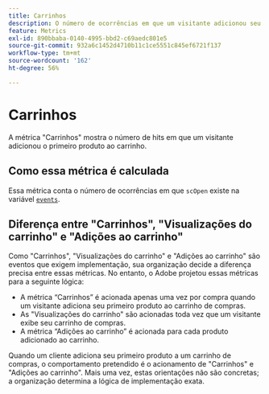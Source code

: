 ```yaml
---
title: Carrinhos
description: O número de ocorrências em que um visitante adicionou seu primeiro produto ao carrinho.
feature: Metrics
exl-id: 890bbaba-0140-4995-bbd2-c69aedc801e5
source-git-commit: 932a6c1452d4710b11c1ce5551c845ef6721f137
workflow-type: tm+mt
source-wordcount: '162'
ht-degree: 56%

---
```


# Carrinhos

A métrica &quot;Carrinhos&quot; mostra o número de hits em que um visitante adicionou o primeiro produto ao carrinho.

## Como essa métrica é calculada

Essa métrica conta o número de ocorrências em que `scOpen` existe na variável [`events`](/help/implement/vars/page-vars/events/events-overview.md).

## Diferença entre &quot;Carrinhos&quot;, &quot;Visualizações do carrinho&quot; e &quot;Adições ao carrinho&quot;

Como &quot;Carrinhos&quot;, &quot;Visualizações do carrinho&quot; e &quot;Adições ao carrinho&quot; são eventos que exigem implementação, sua organização decide a diferença precisa entre essas métricas. No entanto, o Adobe projetou essas métricas para a seguinte lógica:

* A métrica “Carrinhos” é acionada apenas uma vez por compra quando um visitante adiciona seu primeiro produto ao carrinho de compras.
* As &quot;Visualizações do carrinho&quot; são acionadas toda vez que um visitante exibe seu carrinho de compras.
* A métrica “Adições ao carrinho” é acionada para cada produto adicionado ao carrinho.

Quando um cliente adiciona seu primeiro produto a um carrinho de compras, o comportamento pretendido é o acionamento de &quot;Carrinhos&quot; e &quot;Adições ao carrinho&quot;. Mais uma vez, estas orientações não são concretas; a organização determina a lógica de implementação exata.

